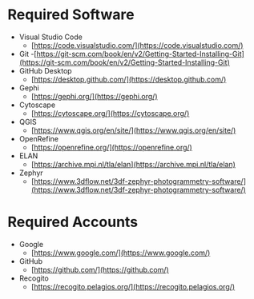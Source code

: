 # Required Software

- Visual Studio Code
    - [https://code.visualstudio.com/](https://code.visualstudio.com/)
- Git
    -[https://git-scm.com/book/en/v2/Getting-Started-Installing-Git](https://git-scm.com/book/en/v2/Getting-Started-Installing-Git)
- GitHub Desktop
    -  [https://desktop.github.com/](https://desktop.github.com/)
- Gephi
    - [https://gephi.org/](https://gephi.org/)
- Cytoscape
    - [https://cytoscape.org/](https://cytoscape.org/)
- QGIS
    - [https://www.qgis.org/en/site/](https://www.qgis.org/en/site/)
- OpenRefine
    - [https://openrefine.org/](https://openrefine.org/)
- ELAN
    - [https://archive.mpi.nl/tla/elan](https://archive.mpi.nl/tla/elan)
- Zephyr
    - [https://www.3dflow.net/3df-zephyr-photogrammetry-software/](https://www.3dflow.net/3df-zephyr-photogrammetry-software/)

# Required Accounts
- Google
    - [https://www.google.com/](https://www.google.com/)
- GitHub
    - [https://github.com/](https://github.com/)
- Recogito
    - [https://recogito.pelagios.org/](https://recogito.pelagios.org/)